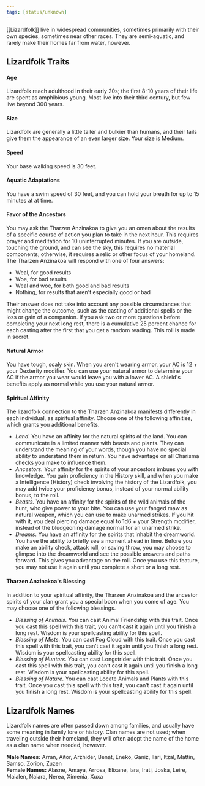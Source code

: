 ```yaml
---
tags: [status/unknown]
---
```


[[Lizardfolk]] live in widespread communities, sometimes primarily with their own species, sometimes near other races. They are semi-aquatic, and rarely make their homes far from water, however. 
## Lizardfolk Traits
#### Age

Lizardfolk reach adulthood in their early 20s; the first 8-10 years of their life are spent as amphibious young. Most live into their third century, but few live beyond 300 years.

#### Size

Lizardfolk are generally a little taller and bulkier than humans, and their tails give them the appearance of an even larger size. Your size is Medium.

#### Speed

Your base walking speed is 30 feet.

#### Aquatic Adaptations

You have a swim speed of 30 feet, and you can hold your breath for up to 15 minutes at at time.

#### Favor of the Ancestors

You may ask the Tharzen Anzinakoa to give you an omen about the results of a specific course of action you plan to take in the next hour. This requires prayer and meditation for 10 uninterrupted minutes. If you are outside, touching the ground, and can see the sky, this requires no material components; otherwise, it requires a relic or other focus of your homeland. The Tharzen Anzinakoa will respond with one of four answers: 

- Weal, for good results
- Woe, for bad results
- Weal and woe, for both good and bad results
- Nothing, for results that aren't especially good or bad

Their answer does not take into account any possible circumstances that might change the outcome, such as the casting of additional spells or the loss or gain of a companion. If you ask two or more questions before completing your next long rest, there is a cumulative 25 percent chance for each casting after the first that you get a random reading. This roll is made in secret.

#### Natural Armor

You have tough, scaly skin. When you aren't wearing armor, your AC is 12 + your Dexterity modifier. You can use your natural armor to determine your AC if the armor you wear would leave you with a lower AC. A shield's benefits apply as normal while you use your natural armor.

#### Spiritual Affinity

The lizardfolk connection to the Tharzen Anzinakoa manifests differently in each individual, as spiritual affinity. Choose one of the following affinities, which grants you additional benefits.

- _Land._ You have an affinity for the natural spirits of the land. You can communicate in a limited manner with beasts and plants. They can understand the meaning of your words, though you have no special ability to understand them in return. You have advantage on all Charisma checks you make to influence them.
- _Ancestors._ Your affinity for the spirits of your ancestors imbues you with knowledge. You gain proficiency in the History skill, and when you make a Intelligence (History) check involving the history of the Lizardfolk, you may add twice your proficiency bonus, instead of your normal ability bonus, to the roll.
- _Beasts._ You have an affinity for the spirits of the wild animals of the hunt, who give power to your bite. You can use your fanged maw as natural weapon, which you can use to make unarmed strikes. If you hit with it, you deal piercing damage equal to 1d6 + your Strength modifier, instead of the bludgeoning damage normal for an unarmed strike.
- _Dreams._ You have an affinity for the spirits that inhabit the dreamworld. You have the ability to briefly see a moment ahead in time. Before you make an ability check, attack roll, or saving throw, you may choose to glimpse into the dreamworld and see the possible answers and paths forward. This gives you advantage on the roll. Once you use this feature, you may not use it again until you complete a short or a long rest.

#### Tharzen Anzinakoa's Blessing

In addition to your spiritual affinity, the Tharzen Anzinakoa and the ancestor spirits of your clan grant you a special boon when you come of age. You may choose one of the following blessings.

- _Blessing of Animals._ You can cast Animal Friendship with this trait. Once you cast this spell with this trait, you can’t cast it again until you finish a long rest. Wisdom is your spellcasting ability for this spell.
- _Blessing of Mists._ You can cast Fog Cloud with this trait. Once you cast this spell with this trait, you can’t cast it again until you finish a long rest. Wisdom is your spellcasting ability for this spell.
- _Blessing of Hunters._ You can cast Longstrider with this trait. Once you cast this spell with this trait, you can’t cast it again until you finish a long rest. Wisdom is your spellcasting ability for this spell.
- _Blessing of Nature._ You can cast Locate Animals and Plants with this trait. Once you cast this spell with this trait, you can’t cast it again until you finish a long rest. Wisdom is your spellcasting ability for this spell.

## Lizardfolk Names

Lizardfolk names are often passed down among families, and usually have some meaning in family lore or history. Clan names are not used; when traveling outside their homeland, they will often adopt the name of the home as a clan name when needed, however.   

**Male Names:** Arran, Aitor, Arzhider, Benat, Eneko, Ganiz, Ilari, Itzal, Mattin, Samso, Zorion, Zuzen   
**Female Names:** Alasne, Amaya, Arrosa, Elixane, Iara, Irati, Joska, Leire, Maialen, Naiara, Nerea, Ximenia, Xuxa